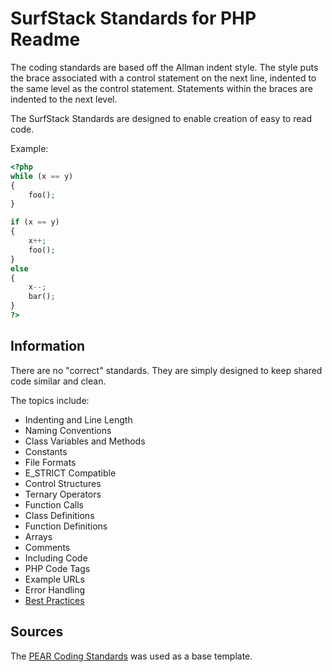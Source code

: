 SurfStack Standards for PHP Readme
==================================

The coding standards are based off the Allman indent style. The style puts the
brace associated with a control statement on the next line, indented to the
same level as the control statement. Statements within the braces are indented
to the next level.

The SurfStack Standards are designed to enable creation of easy to read code.

Example:

```php
<?php
while (x == y)
{
    foo();
}

if (x == y) 
{
    x++;
    foo();
} 
else 
{
    x--;
    bar();
}
?>
```

Information
-----------

There are no "correct" standards. They are simply designed to keep shared code
similar and clean.

The topics include:
- Indenting and Line Length
- Naming Conventions
- Class Variables and Methods
- Constants
- File Formats
- E_STRICT Compatible
- Control Structures
- Ternary Operators
- Function Calls
- Class Definitions
- Function Definitions
- Arrays
- Comments
- Including Code
- PHP Code Tags
- Example URLs
- Error Handling
- [Best Practices](https://github.com/josephspurrier/surfstack-coding-standards/blob/master/standards.md#best-practices)



Sources
-------

The [PEAR Coding Standards](http://pear.php.net/manual/en/standards.php)
was used as a base template.